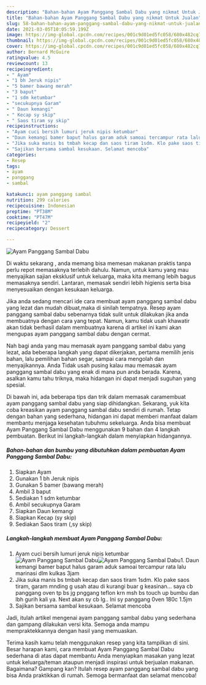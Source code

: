 ```yaml
---
description: "Bahan-bahan Ayam Panggang Sambal Dabu yang nikmat Untuk Jualan"
title: "Bahan-bahan Ayam Panggang Sambal Dabu yang nikmat Untuk Jualan"
slug: 58-bahan-bahan-ayam-panggang-sambal-dabu-yang-nikmat-untuk-jualan
date: 2021-03-05T10:05:59.199Z
image: https://img-global.cpcdn.com/recipes/001c9d01ed5fc058/680x482cq70/ayam-panggang-sambal-dabu-foto-resep-utama.jpg
thumbnail: https://img-global.cpcdn.com/recipes/001c9d01ed5fc058/680x482cq70/ayam-panggang-sambal-dabu-foto-resep-utama.jpg
cover: https://img-global.cpcdn.com/recipes/001c9d01ed5fc058/680x482cq70/ayam-panggang-sambal-dabu-foto-resep-utama.jpg
author: Bernard McGuire
ratingvalue: 4.5
reviewcount: 13
recipeingredient:
- " Ayam"
- "1 bh Jeruk nipis"
- "5 bamer bawang merah"
- "3 baput"
- "1 sdm ketumbar"
- "secukupnya Garam"
- " Daun kemangi"
- " Kecap sy skip"
- " Saos tiram sy skip"
recipeinstructions:
- "Ayam cuci bersih lumuri jeruk nipis ketumbar"
- "Daun kemangi bamer baput halus garam aduk samoai tercampur rata lalu marinasi dlm kulkas 3jam"
- "Jika suka manis bs tmbah kecap dan saos tiram 1sdm. Klo pake saos tiram, garam mnding g usah atau di kurangi buar g keasinan... saya cb panggang oven tp bs jg pnggang teflon krn msh bs touch up bumbu dan lbh gurih kali ya. Next akan sy cb lg.. Ini sy panggang 0ven 180c 1.5jm"
- "Sajikan bersama sambal kesukaan. Selamat mencoba"
categories:
- Resep
tags:
- ayam
- panggang
- sambal

katakunci: ayam panggang sambal 
nutrition: 299 calories
recipecuisine: Indonesian
preptime: "PT38M"
cooktime: "PT47M"
recipeyield: "2"
recipecategory: Dessert

---
```



![Ayam Panggang Sambal Dabu](https://img-global.cpcdn.com/recipes/001c9d01ed5fc058/680x482cq70/ayam-panggang-sambal-dabu-foto-resep-utama.jpg)

Di waktu  sekarang , anda memang bisa memesan makanan praktis tanpa perlu repot memasaknya terlebih dahulu. Namun, untuk kamu yang mau menyajikan sajian eksklusif untuk keluarga, maka kita memang lebih bagus memasaknya sendiri. Lantaran, memasak sendiri lebih higienis serta bisa menyesuaikan dengan kesukaan keluarga.

Jika anda sedang mencari ide cara membuat ayam panggang sambal dabu yang lezat dan mudah dibuat,maka di sinilah tempatnya. Resep ayam panggang sambal dabu  sebenarnya tidak sulit untuk dilakukan jika anda membuatnya dengan cara yang tepat. Namun, kamu tidak usah khawatir akan tidak berhasil dalam membuatnya 
karena di artikel ini kami akan mengupas ayam panggang sambal dabu dengan cermat.  



Nah bagi anda yang mau memasak ayam panggang sambal dabu yang lezat, ada beberapa langkah yang dapat dikerjakan, pertama memilih jenis bahan, lalu pemilihan bahan segar, sampai cara mengolah dan menyajikannya. Anda Tidak usah pusing kalau mau memasak ayam panggang sambal dabu yang enak di mana pun anda berada. Karena, asalkan kamu  tahu triknya, maka hidangan ini dapat menjadi suguhan yang spesial.

Di bawah ini, ada beberapa tips dan trik dalam memasak caramembuat ayam panggang sambal dabu yang siap dihidangkan. Sekarang, yuk kita coba kreasikan ayam panggang sambal dabu sendiri di rumah. Tetap dengan bahan yang sederhana, hidangan ini dapat memberi manfaat dalam membantu menjaga kesehatan tubuhmu sekeluarga. Anda bisa membuat Ayam Panggang Sambal Dabu menggunakan 9 bahan dan 4 langkah pembuatan. Berikut ini langkah-langkah dalam menyiapkan hidangannya.

<!--inarticleads1-->

##### Bahan-bahan dan bumbu yang dibutuhkan dalam pembuatan Ayam Panggang Sambal Dabu:

1. Siapkan  Ayam
1. Gunakan 1 bh Jeruk nipis
1. Gunakan 5 bamer (bawang merah)
1. Ambil 3 baput
1. Sediakan 1 sdm ketumbar
1. Ambil secukupnya Garam
1. Siapkan  Daun kemangi
1. Siapkan  Kecap (sy skip)
1. Sediakan  Saos tiram (,sy skip)




<!--inarticleads2-->

##### Langkah-langkah membuat Ayam Panggang Sambal Dabu:

1. Ayam cuci bersih lumuri jeruk nipis ketumbar
<img src="https://img-global.cpcdn.com/steps/3bebfce30b4d2b74/160x128cq70/ayam-panggang-sambal-dabu-langkah-memasak-1-foto.jpg" alt="Ayam Panggang Sambal Dabu"><img src="https://img-global.cpcdn.com/steps/412619b0e103828c/160x128cq70/ayam-panggang-sambal-dabu-langkah-memasak-1-foto.jpg" alt="Ayam Panggang Sambal Dabu">1. Daun kemangi bamer baput halus garam aduk samoai tercampur rata lalu marinasi dlm kulkas 3jam
1. Jika suka manis bs tmbah kecap dan saos tiram 1sdm. Klo pake saos tiram, garam mnding g usah atau di kurangi buar g keasinan... saya cb panggang oven tp bs jg pnggang teflon krn msh bs touch up bumbu dan lbh gurih kali ya. Next akan sy cb lg.. Ini sy panggang 0ven 180c 1.5jm
1. Sajikan bersama sambal kesukaan. Selamat mencoba




Jadi, itulah artikel mengenai  ayam panggang sambal dabu  yang sederhana dan gampang dilakukan versi kita. Semoga anda mampu mempraktekkannya dengan hasil yang memuaskan. 

Terima kasih kamu telah menggunakan resep yang kita tampilkan di sini. Besar harapan kami, cara membuat  Ayam Panggang Sambal Dabu sederhana di atas dapat membantu Anda menyiapkan masakan yang lezat untuk keluarga/teman ataupun menjadi inspirasi untuk berjualan makanan. Bagaimana? Gampang kan? Itulah resep ayam panggang sambal dabu yang bisa Anda praktikkan di rumah. Semoga bermanfaat dan selamat mencoba!

